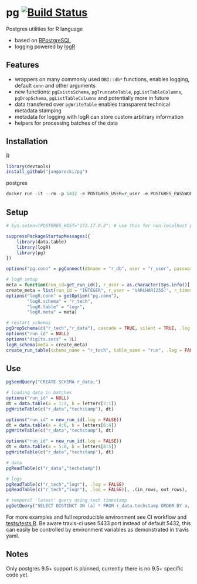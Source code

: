 # pg [![Build Status](https://travis-ci.org/jangorecki/pg.svg?branch=master)](https://travis-ci.org/jangorecki/pg)

Postgres utilities for R language

- based on [RPostgreSQL](https://github.com/tomoakin/RPostgreSQL)
- logging powered by [logR](https://github.com/jangorecki/logR)

## Features

- wrappers on many commonly used `DBI::db*` functions, enables logging, default `conn` and other arguments
- new functions: `pgExistsSchema`, `pgTruncateTable`, `pgListTableColumns`, `pgDropSchema`, `pgListTableColumns` and potentially more in future
- data transfered over `pgWriteTable` enables transparent technical metadata stamping
- metadata for logging with logR can store custom arbitrary information
- helpers for processing batches of the data

## Installation

R
```r
library(devtools)
install_github("jangorecki/pg")
```

postgres
```r
docker run -it --rm -p 5432 -e POSTGRES_USER=r_user -e POSTGRES_PASSWORD=r_password -e POSTGRES_DB=r_db -e POSTGRES_PORT=5432 --name pg postgres:9.5
```

## Setup

```r
# Sys.setenv(POSTGRES_HOST="172.17.0.2") # use this for non-localhost postgres

suppressPackageStartupMessages({
    library(data.table)
    library(logR)
    library(pg)
})

options("pg.conn" = pgConnect(dbname = "r_db", user = "r_user", password = "r_password"))

# logR setup
meta = function(run_id=get_run_id(), r_user = as.character(Sys.info()[["user"]])[1L], r_timestamp = Sys.time(), r_fun = NA_character_, r_args = NA_character_) list(run_id=run_id, r_user=r_user, r_timestamp=r_timestamp, r_fun=r_fun, r_args=paste(r_args, collapse=","))
create_meta = list(run_id = "INTEGER", r_user = "VARCHAR(255)", r_timestamp = "TIMESTAMPTZ", r_fun = "VARCHAR(255)", r_args = "VARCHAR(255)")
options("logR.conn" = getOption("pg.conn"),
        "logR.schema" = "r_tech",
        "logR.table" = "logr",
        "logR.meta" = meta)

# restart schemas
pgDropSchema(c("r_tech","r_data"), cascade = TRUE, silent = TRUE, .log = FALSE)
options("run_id" = NULL)
options("digits.secs" = 3L)
logR_schema(meta = create_meta)
create_run_table(schema_name = "r_tech", table_name = "run", .log = FALSE)
```

## Use

```r
pgSendQuery("CREATE SCHEMA r_data;")

# loading data in batches
options("run_id" = NULL)
dt = data.table(a = 1:2, b = letters[2:1])
pgWriteTable(c("r_data","techstamp"), dt)

options("run_id" = new_run_id(.log = FALSE))
dt = data.table(a = 4:6, b = letters[6:4])
pgWriteTable(c("r_data","techstamp"), dt)

options("run_id" = new_run_id(.log = FALSE))
dt = data.table(a = 5:8, b = letters[8:5])
pgWriteTable(c("r_data","techstamp"), dt)

# data
pgReadTable(c("r_data","techstamp"))

# logs
pgReadTable(c("r_tech","logr"), .log = FALSE)
pgReadTable(c("r_tech","logr"), .log = FALSE)[, .(in_rows, out_rows), .(run_id, r_fun, r_args)]

# temporal 'latest' query using tech timestamp
pgGetQuery("SELECT DISTINCT ON (a) * FROM r_data.techstamp ORDER BY a, r_timestamp DESC;")
```

For more examples and full reproducible environment see CI workflow and [tests/tests.R](tests/tests.R). Be aware travis-ci uses 5433 port instead of default 5432, this can easily be controlled by environment variables as demonstrated in travis yaml.  

## Notes

Only postgres 9.5+ support is planned, currently there is no 9.5+ specific code yet.  
